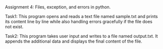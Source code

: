 Assignment 4: Files, exception, and errors in python.

Task1: This program opens and reads a text file named sample.txt and prints its content line by line while also handling errors gracefully if the file does not exist.

Task2: This program takes user input and writes to a file named output.txt. It appends the additional data and displays the final content of the file.